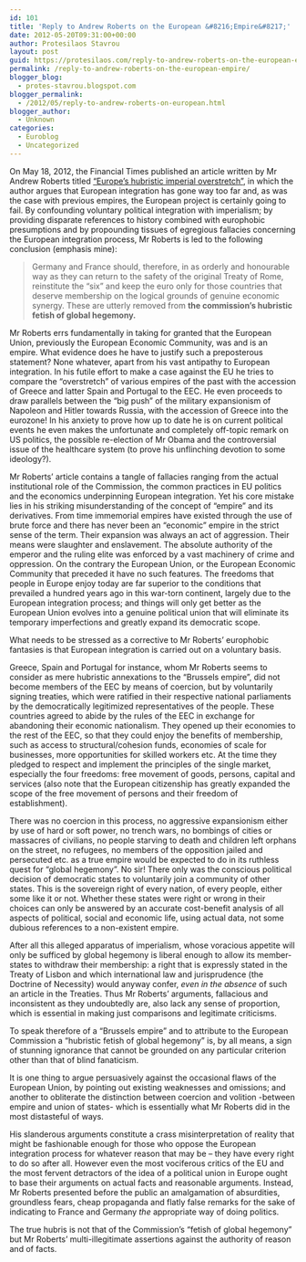 ```yaml
---
id: 101
title: 'Reply to Andrew Roberts on the European &#8216;Empire&#8217;'
date: 2012-05-20T09:31:00+00:00
author: Protesilaos Stavrou
layout: post
guid: https://protesilaos.com/reply-to-andrew-roberts-on-the-european-empire/
permalink: /reply-to-andrew-roberts-on-the-european-empire/
blogger_blog:
  - protes-stavrou.blogspot.com
blogger_permalink:
  - /2012/05/reply-to-andrew-roberts-on-european.html
blogger_author:
  - Unknown
categories:
  - Euroblog
  - Uncategorized
---
```

<div class="separator" style="clear: both; text-align: center;">
</div>

On May 18, 2012, the Financial Times published an article written by Mr Andrew Roberts titled <a href="http://www.ft.com/cms/s/0/595fe1ec-9f69-11e1-8b84-00144feabdc0.html" target="_blank">&#8220;Europe&#8217;s hubristic imperial overstretch&#8221;</a>, in which the author argues that European integration has gone way too far and, as was the case with previous empires, the European project is certainly going to fail. By confounding voluntary political integration with imperialism; by providing disparate references to history combined with europhobic presumptions and by propounding tissues of egregious fallacies concerning the European integration process, Mr Roberts is led to the following conclusion (emphasis mine):

> Germany and France should, therefore, in as orderly and honourable way as they can return to the safety of the original Treaty of Rome, reinstitute the &#8220;six&#8221; and keep the euro only for those countries that deserve membership on the logical grounds of genuine economic synergy. These are utterly removed from **the commission&#8217;s hubristic fetish of global hegemony.**

Mr Roberts errs fundamentally in taking for granted that the European Union, previously the European Economic Community, was and is an empire. What evidence does he have to justify such a preposterous statement? None whatever, apart from his vast antipathy to European integration. In his futile effort to make a case against the EU he tries to compare the &#8220;overstretch&#8221; of various empires of the past with the accession of Greece and latter Spain and Portugal to the EEC. He even proceeds to draw parallels between the &#8220;big push&#8221; of the military expansionism of Napoleon and Hitler towards Russia, with the accession of Greece into the eurozone! In his anxiety to prove how up to date he is on current political events he even makes the unfortunate and completely off-topic remark on US politics, the possible re-election of Mr Obama and the controversial issue of the healthcare system (to prove his unflinching devotion to some ideology?).

Mr Roberts&#8217; article contains a tangle of fallacies ranging from the actual institutional role of the Commission, the common practices in EU politics and the economics underpinning European integration. Yet his core mistake lies in his striking misunderstanding of the concept of &#8220;empire&#8221; and its derivatives. From time immemorial empires have existed through the use of brute force and there has never been an &#8220;economic&#8221; empire in the strict sense of the term. Their expansion was always an act of aggression. Their means were slaughter and enslavement. The absolute authority of the emperor and the ruling elite was enforced by a vast machinery of crime and oppression. On the contrary the European Union, or the European Economic Community that preceded it have no such features. The freedoms that people in Europe enjoy today are far superior to the conditions that prevailed a hundred years ago in this war-torn continent, largely due to the European integration process; and things will only get better as the European Union evolves into a genuine political union that will eliminate its temporary imperfections and greatly expand its democratic scope.

What needs to be stressed as a corrective to Mr Roberts&#8217; europhobic fantasies is that European integration is carried out on a voluntary basis. 

Greece, Spain and Portugal for instance, whom Mr Roberts seems to consider as mere hubristic annexations to the &#8220;Brussels empire&#8221;, did not become members of the EEC by means of coercion, but by voluntarily signing treaties, which were ratified in their respective national parliaments by the democratically legitimized representatives of the people. These countries agreed to abide by the rules of the EEC in exchange for abandoning their economic nationalism. They opened up their economies to the rest of the EEC, so that they could enjoy the benefits of membership, such as access to structural/cohesion funds, economies of scale for businesses, more opportunities for skilled workers etc. At the time they pledged to respect and implement the principles of the single market, especially the four freedoms: free movement of goods, persons, capital and services (also note that the European citizenship has greatly expanded the scope of the free movement of persons and their freedom of establishment).

There was no coercion in this process, no aggressive expansionism either by use of hard or soft power, no trench wars, no bombings of cities or massacres of civilians, no people starving to death and children left orphans on the street, no refugees, no members of the opposition jailed and persecuted etc. as a true empire would be expected to do in its ruthless quest for &#8220;global hegemony&#8221;. No sir! There only was the conscious political decision of democratic states to voluntarily join a community of other states. This is the sovereign right of every nation, of every people, either some like it or not. Whether these states were right or wrong in their choices can only be answered by an accurate cost-benefit analysis of all aspects of political, social and economic life, using actual data, not some dubious references to a non-existent empire.

After all this alleged apparatus of imperialism, whose voracious appetite will only be sufficed by global hegemony is liberal enough to allow its member-states to withdraw their membership: a right that is expressly stated in the Treaty of Lisbon and which international law and jurisprudence (the Doctrine of Necessity) would anyway confer, _even in the absence_ of such an article in the Treaties. Thus Mr Roberts&#8217; arguments, fallacious and inconsistent as they undoubtedly are, also lack any sense of proportion, which is essential in making just comparisons and legitimate criticisms.

To speak therefore of a &#8220;Brussels empire&#8221; and to attribute to the European Commission a &#8220;hubristic fetish of global hegemony&#8221; is, by all means, a sign of stunning ignorance that cannot be grounded on any particular criterion other than that of blind fanaticism.

It is one thing to argue persuasively against the occasional flaws of the European Union, by pointing out existing weaknesses and omissions; and another to obliterate the distinction between coercion and volition -between empire and union of states- which is essentially what Mr Roberts did in the most distasteful of ways.

His slanderous arguments constitute a crass misinterpretation of reality that might be fashionable enough for those who oppose the European integration process for whatever reason that may be &#8211; they have every right to do so after all. However even the most vociferous critics of the EU and the most fervent detractors of the idea of a political union in Europe ought to base their arguments on actual facts and reasonable arguments. Instead, Mr Roberts presented before the public an amalgamation of absurdities, groundless fears, cheap propaganda and flatly false remarks for the sake of indicating to France and Germany _the_ appropriate way of doing politics.

The true hubris is not that of the Commission&#8217;s &#8220;fetish of global hegemony&#8221; but Mr Roberts&#8217; multi-illegitimate assertions against the authority of reason and of facts.